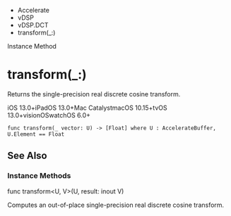 

- Accelerate
- vDSP
- vDSP.DCT
-  transform(\_:) 

Instance Method

# transform(\_:)

Returns the single-precision real discrete cosine transform.

iOS 13.0+iPadOS 13.0+Mac CatalystmacOS 10.15+tvOS 13.0+visionOSwatchOS 6.0+

``` source
func transform(_ vector: U) -> [Float] where U : AccelerateBuffer, U.Element == Float
```

## See Also

### Instance Methods

func transform&lt;U, V>(U, result: inout V)

Computes an out-of-place single-precision real discrete cosine transform.

